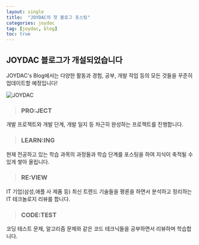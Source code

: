 ```yaml
---
layout: single
title:  "JOYDAC의 첫 블로그 포스팅"
categories: joydac
tag: [joydac, blog]
toc: true
---
```




## JOYDAC 블로그가 개설되었습니다
JOYDAC's Blog에서는 다양한 활동과 경험, 공부, 개발 작업 등의 모든 것들을 꾸준히 업데이트할 예정입니다!



![JOYDAC](https://user-images.githubusercontent.com/101618019/222736195-b55c1ccd-5f5d-4989-b382-4262605c5aca.jpg)

> ### PRO:JECT

개발 프로젝트와 개발 단계, 개발 일지 등 차근히 완성하는 프로젝트를 진행합니다.



> ### LEARN:ING

현재 전공하고 있는 학습 과목의 과정들과 학습 단계를 포스팅을 하여 지식이 축적될 수 있게 쌓아 올립니다. 



> ### RE:VIEW

IT 기업(삼성,애플 사 제품 등) 최신 트렌드 기술들을 평론을 하면서 분석하고 정리하는 IT 테크놀로지 리뷰를 합니다.



> ### CODE:TEST

코딩 테스트 문제, 알고리즘 문제와 같은 코드 테크닉들을 공부하면서 리뷰하며 학습합니다.





